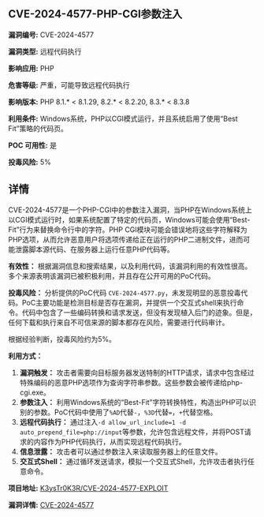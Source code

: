 ## CVE-2024-4577-PHP-CGI参数注入

**漏洞编号:** CVE-2024-4577

**漏洞类型:** 远程代码执行

**影响应用:** PHP

**危害等级:** 严重，可能导致远程代码执行

**影响版本:** PHP 8.1.* < 8.1.29, 8.2.* < 8.2.20, 8.3.* < 8.3.8

**利用条件:** Windows系统，PHP以CGI模式运行，并且系统启用了使用“Best Fit”策略的代码页。

**POC 可用性:** 是

**投毒风险:** 5%

## 详情

CVE-2024-4577是一个PHP-CGI中的参数注入漏洞，当PHP在Windows系统上以CGI模式运行时，如果系统配置了特定的代码页，Windows可能会使用“Best-Fit”行为来替换命令行中的字符。PHP CGI模块可能会错误地将这些字符解释为PHP选项，从而允许恶意用户将选项传递给正在运行的PHP二进制文件，进而可能泄露脚本源代码、在服务器上运行任意PHP代码等。

**有效性：**
根据漏洞信息和搜索结果，以及利用代码，该漏洞利用的有效性很高。多个来源表明该漏洞已被积极利用，并且存在公开可用的PoC代码。

**投毒风险：**
分析提供的PoC代码 `CVE-2024-4577.py`，未发现明显的恶意投毒代码。PoC主要功能是检测目标是否存在漏洞，并提供一个交互式shell来执行命令。代码中包含了一些编码转换和请求发送，但没有发现植入后门的迹象。但是，任何下载和执行来自不可信来源的脚本都存在风险，需要进行代码审计。

根据经验判断，投毒风险约为5%。

**利用方式：**
1.  **漏洞触发：** 攻击者需要向目标服务器发送特制的HTTP请求，请求中包含经过特殊编码的恶意PHP选项作为查询字符串参数。这些参数会被传递给php-cgi.exe。
2.  **参数注入：**  利用Windows系统的“Best-Fit”字符转换特性，构造出PHP可以识别的参数。PoC代码中使用了`%AD`代替`-`，`%3D`代替`=`，`+`代替空格。
3.  **远程代码执行：**  通过注入`-d allow_url_include=1 -d auto_prepend_file=php://input`等参数，允许包含远程文件，并将POST请求的内容作为PHP代码执行，从而实现远程代码执行。
4.  **信息泄露：** 攻击者可以通过参数注入来读取服务器上的任意文件。
5.  **交互式Shell：** 通过循环发送请求，模拟一个交互式Shell，允许攻击者执行任意命令。

**项目地址:** [K3ysTr0K3R/CVE-2024-4577-EXPLOIT](https://github.com/K3ysTr0K3R/CVE-2024-4577-EXPLOIT)

**漏洞详情:** [CVE-2024-4577](https://nvd.nist.gov/vuln/detail/CVE-2024-4577)